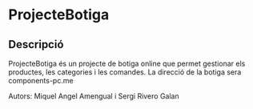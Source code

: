 # ProjecteBotiga

## Descripció

ProjecteBotiga és un projecte de botiga online que permet gestionar els productes, les categories i les comandes.
La direcció de la botiga sera components-pc.me

Autors: Miquel Angel Amengual i Sergi Rivero Galan 

